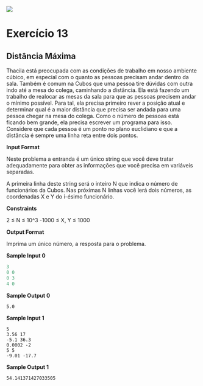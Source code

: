 ![](https://i.imgur.com/xG74tOh.png)

# Exercício 13

## Distância Máxima

Thacila está preocupada com as condições de trabalho em nosso ambiente cúbico, em especial com o quanto as pessoas precisam andar dentro da sala. Também é comum na Cubos que uma pessoa tire dúvidas com outra indo até a mesa do colega, caminhando a distância. Ela está fazendo um trabalho de realocar as mesas da sala para que as pessoas precisem andar o mínimo possível. Para tal, ela precisa primeiro rever a posição atual e determinar qual é a maior distância que precisa ser andada para uma pessoa chegar na mesa do colega. Como o número de pessoas está ficando bem grande, ela precisa escrever um programa para isso. Considere que cada pessoa é um ponto no plano euclidiano e que a distância é sempre uma linha reta entre dois pontos.

**Input Format**

Neste problema a entranda é um único string que você deve tratar adequadamente para obter as informações que você precisa em variáveis separadas.

A primeira linha deste string será o inteiro N que indica o número de funcionários da Cubos. Nas próximas N linhas você lerá dois números, as coordenadas X e Y do i-ésimo funcionário.

**Constraints**

2 ≤ N ≤ 10^3 -1000 ≤ X, Y ≤ 1000

**Output Format**

Imprima um único número, a resposta para o problema.

**Sample Input 0**
```javascript
3
0 0
0 3
4 0
```

**Sample Output 0**
```
5.0
```

**Sample Input 1**
```
5
3.56 17
-5.1 36.3
0.0002 -2
5 5
-9.01 -17.7
```

**Sample Output 1**
```
54.141371427033505
```